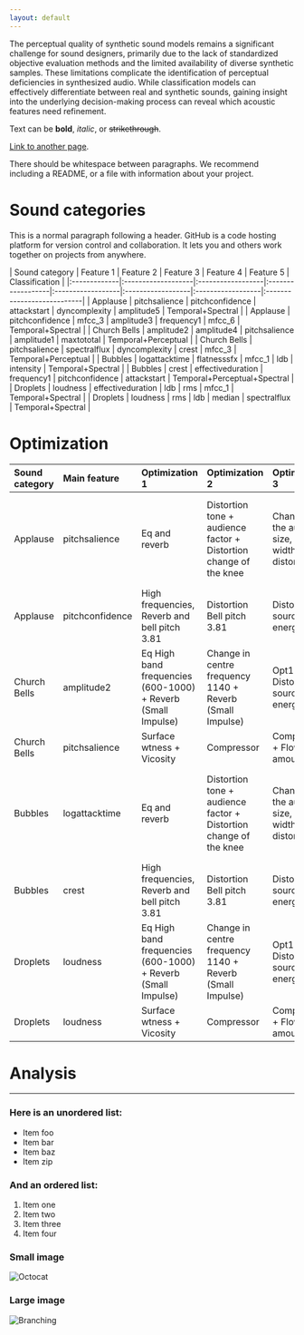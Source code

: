 ```yaml
---
layout: default
---
```

The perceptual quality of synthetic sound models remains a significant challenge for sound designers, primarily due to the lack of standardized objective evaluation methods and the limited availability of diverse synthetic samples. These limitations complicate the identification of perceptual deficiencies in synthesized audio. While classification models can effectively differentiate between real and synthetic sounds, gaining insight into the underlying decision-making process can reveal which acoustic features need refinement.

Text can be **bold**, _italic_, or ~~strikethrough~~.

[Link to another page](./another-page.html).

There should be whitespace between paragraphs. We recommend including a README, or a file with information about your project.

# Sound categories

This is a normal paragraph following a header. GitHub is a code hosting platform for version control and collaboration. It lets you and others work together on projects from anywhere.

| Sound category     | Feature 1    | Feature 2         | Feature 3        | Feature 4         | Feature 5          | Classification        |
|:-------------|:-------------------|:------------------|:------------------|:------------------|:------------------|:------------------|:---------------------------|
| Applause     | pitchsalience      | pitchconfidence   | attackstart       | dyncomplexity     | amplitude5        | Temporal+Spectral  |
| Applause     | pitchconfidence    | mfcc_3            | amplitude3        | frequency1        | mfcc_6            | Temporal+Spectral  |
| Church Bells | amplitude2         | amplitude4        | pitchsalience     | amplitude1        | maxtototal        | Temporal+Perceptual |
| Church Bells | pitchsalience      | spectralflux      | dyncomplexity     | crest             | mfcc_3            | Temporal+Perceptual |
| Bubbles      | logattacktime      | flatnesssfx       | mfcc_1            | ldb               | intensity         | Temporal+Spectral  |
| Bubbles      | crest              | effectiveduration | frequency1        | pitchconfidence   | attackstart       | Temporal+Perceptual+Spectral |
| Droplets     | loudness           | effectiveduration | ldb               | rms               | mfcc_1            | Temporal+Spectral  |
| Droplets     | loudness           | rms               | ldb               | median            | spectralflux      | Temporal+Spectral  |

# Optimization
 | Sound category   | Main feature     | Optimization 1                          | Optimization 2                                       | Optimization 3                                            | Optimization 4                                        |
|:-------------|:-------------------|:----------------------------------------|:----------------------------------------------------|:---------------------------------------------------------|:-----------------------------------------------------|
| Applause     | pitchsalience      | Eq and reverb                           | Distortion tone + audience factor + Distortion change of the knee | Change in the audience size, mix width. Plus distortion. | More Clapping rate, enthusiasm, compressor + distortion (change in the knee) |
| Applause     | pitchconfidence    | High frequencies, Reverb and bell pitch 3.81 | Distortion Bell pitch 3.81                          | Distortion + source + energy                             | Low pass filter + compressor                          |
| Church Bells | amplitude2         | Eq High band frequencies (600-1000) + Reverb (Small Impulse) | Change in centre frequency 1140 + Reverb (Small Impulse) | Opt1 + Distortion + source + energy                      | Opt 3 + High Frequencies                             |
| Church Bells | pitchsalience      | Surface wtness + Vicosity               | Compressor                                           | Compressor + Flow amount                                  | Distortion                                            |
| Bubbles      | logattacktime      | Eq and reverb                           | Distortion tone + audience factor + Distortion change of the knee | Change in the audience size, mix width. Plus distortion. | More Clapping rate, enthusiasm, compressor + distortion (change in the knee) |
| Bubbles      | crest              | High frequencies, Reverb and bell pitch 3.81 | Distortion Bell pitch 3.81                          | Distortion + source + energy                             | Low pass filter + compressor                          |
| Droplets     | loudness           | Eq High band frequencies (600-1000) + Reverb (Small Impulse) | Change in centre frequency 1140 + Reverb (Small Impulse) | Opt1 + Distortion + source + energy                      | Opt 3 + High Frequencies                             |
| Droplets     | loudness           | Surface wtness + Vicosity               | Compressor                                           | Compressor + Flow amount                                  | Distortion                                            |

# Analysis



* * *

### Here is an unordered list:

*   Item foo
*   Item bar
*   Item baz
*   Item zip

### And an ordered list:

1.  Item one
1.  Item two
1.  Item three
1.  Item four
### Small image

![Octocat](https://github.githubassets.com/images/icons/emoji/octocat.png)

### Large image

![Branching](https://guides.github.com/activities/hello-world/branching.png)
